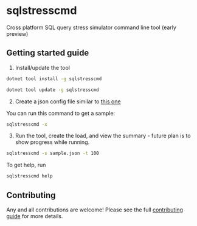 # sqlstresscmd

Cross platform SQL query stress simulator command line tool (early preview) 

## Getting started guide

1. Install/update the tool

```bash
dotnet tool install -g sqlstresscmd
```

```bash
dotnet tool update -g sqlstresscmd
```

2. Create a json config file similar to [this one](https://github.com/ErikEJ/SqlQueryStress/blob/master/src/SqlQueryStressCLI/sample.json)

You can run this command to get a sample:

```bash
sqlstresscmd -x
```

3. Run the tool, create the load, and view the summary - future plan is to show progress while running.

```bash
sqlstresscmd -s sample.json -t 100
```
To get help, run

```bash
sqlstresscmd help
```

## Contributing

Any and all contributions are welcome! Please see the full [contributing guide](CONTRIBUTING.md) for more details.  
